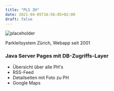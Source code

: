 ```yaml
---
title: "PLS ZH"
date: 2021-04-05T16:56:05+02:00
draft: false
---
```


![placeholder](//via.placeholder.com/640x150)

Parkleitsystem Zürich, Webapp seit 2001

### Java Server Pages mit DB-Zugriffs-Layer

-  Übersicht über alle PH's
-  RSS-Feed
-  Detailseiten mit Foto zu PH
-  Google Maps
